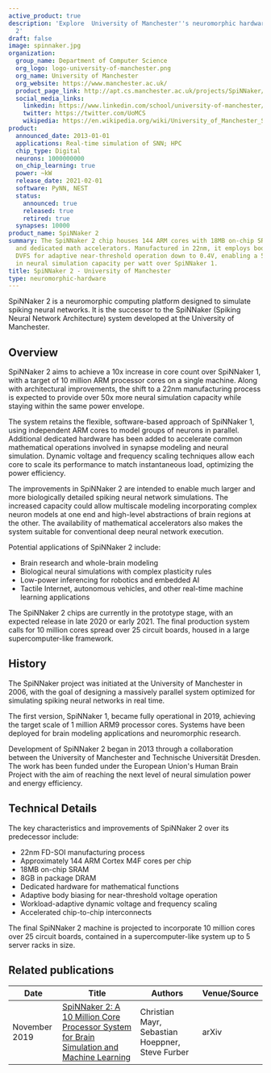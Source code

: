 ```yaml
---
active_product: true
description: 'Explore  University of Manchester''s neuromorphic hardware: SpiNNaker
  2'
draft: false
image: spinnaker.jpg
organization:
  group_name: Department of Computer Science
  org_logo: logo-university-of-manchester.png
  org_name: University of Manchester
  org_website: https://www.manchester.ac.uk/
  product_page_link: http://apt.cs.manchester.ac.uk/projects/SpiNNaker/
  social_media_links:
    linkedin: https://www.linkedin.com/school/university-of-manchester/
    twitter: https://twitter.com/UoMCS
    wikipedia: https://en.wikipedia.org/wiki/University_of_Manchester_School_of_Computer_Science
product:
  announced_date: 2013-01-01
  applications: Real-time simulation of SNN; HPC
  chip_type: Digital
  neurons: 1000000000
  on_chip_learning: true
  power: ~kW
  release_date: 2021-02-01
  software: PyNN, NEST
  status:
    announced: true
    released: true
    retired: true
  synapses: 10000
product_name: SpiNNaker 2
summary: The SpiNNaker 2 chip houses 144 ARM cores with 18MB on-chip SRAM, 8GB DRAM,
  and dedicated math accelerators. Manufactured in 22nm, it employs body biasing and
  DVFS for adaptive near-threshold operation down to 0.4V, enabling a 50x increase
  in neural simulation capacity per watt over SpiNNaker 1.
title: SpiNNaker 2 - University of Manchester
type: neuromorphic-hardware
---
```


SpiNNaker 2 is a neuromorphic computing platform designed to simulate spiking neural networks. It is the successor to the SpiNNaker (Spiking Neural Network Architecture) system developed at the University of Manchester. 

## Overview

SpiNNaker 2 aims to achieve a 10x increase in core count over SpiNNaker 1, with a target of 10 million ARM processor cores on a single machine. Along with architectural improvements, the shift to a 22nm manufacturing process is expected to provide over 50x more neural simulation capacity while staying within the same power envelope.

The system retains the flexible, software-based approach of SpiNNaker 1, using independent ARM cores to model groups of neurons in parallel. Additional dedicated hardware has been added to accelerate common mathematical operations involved in synapse modeling and neural simulation. Dynamic voltage and frequency scaling techniques allow each core to scale its performance to match instantaneous load, optimizing the power efficiency.

The improvements in SpiNNaker 2 are intended to enable much larger and more biologically detailed spiking neural network simulations. The increased capacity could allow multiscale modeling incorporating complex neuron models at one end and high-level abstractions of brain regions at the other. The availability of mathematical accelerators also makes the system suitable for conventional deep neural network execution.

Potential applications of SpiNNaker 2 include:

- Brain research and whole-brain modeling
- Biological neural simulations with complex plasticity rules
- Low-power inferencing for robotics and embedded AI
- Tactile Internet, autonomous vehicles, and other real-time machine learning applications

The SpiNNaker 2 chips are currently in the prototype stage, with an expected release in late 2020 or early 2021. The final production system calls for 10 million cores spread over 25 circuit boards, housed in a large supercomputer-like framework.

## History

The SpiNNaker project was initiated at the University of Manchester in 2006, with the goal of designing a massively parallel system optimized for simulating spiking neural networks in real time. 

The first version, SpiNNaker 1, became fully operational in 2019, achieving the target scale of 1 million ARM9 processor cores. Systems have been deployed for brain modeling applications and neuromorphic research.

Development of SpiNNaker 2 began in 2013 through a collaboration between the University of Manchester and Technische Universität Dresden. The work has been funded under the European Union's Human Brain Project with the aim of reaching the next level of neural simulation power and energy efficiency.

## Technical Details

The key characteristics and improvements of SpiNNaker 2 over its predecessor include:

- 22nm FD-SOI manufacturing process
- Approximately 144 ARM Cortex M4F cores per chip 
- 18MB on-chip SRAM
- 8GB in package DRAM  
- Dedicated hardware for mathematical functions
- Adaptive body biasing for near-threshold voltage operation
- Workload-adaptive dynamic voltage and frequency scaling
- Accelerated chip-to-chip interconnects

The final SpiNNaker 2 machine is projected to incorporate 10 million cores over 25 circuit boards, contained in a supercomputer-like system up to 5 server racks in size.

## Related publications
| Date | Title | Authors  | Venue/Source |
|------|-------|----------|------------- |
| November 2019 | [SpiNNaker 2: A 10 Million Core Processor System for Brain Simulation and Machine Learning](https://arxiv.org/abs/1911.02385) | Christian Mayr, Sebastian Hoeppner, Steve Furber |  arXiv |
